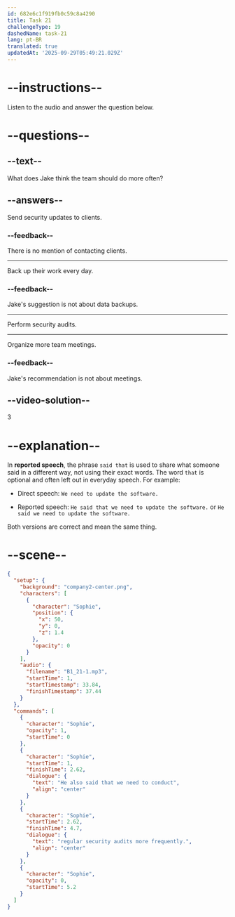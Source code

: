 ```yaml
---
id: 682e6c1f919fb0c59c8a4290
title: Task 21
challengeType: 19
dashedName: task-21
lang: pt-BR
translated: true
updatedAt: '2025-09-29T05:49:21.029Z'
---
```


<!-- (Audio) Sophie: He also said that we need to conduct regular security audits more frequently. -->

# --instructions--

Listen to the audio and answer the question below.

# --questions--

## --text--

What does Jake think the team should do more often?

## --answers--

Send security updates to clients.

### --feedback--

There is no mention of contacting clients.

---

Back up their work every day.

### --feedback--

Jake's suggestion is not about data backups.

---

Perform security audits.

---

Organize more team meetings.

### --feedback--

Jake's recommendation is not about meetings.

## --video-solution--

3

# --explanation--

In **reported speech**, the phrase `said that` is used to share what someone said in a different way, not using their exact words. The word `that` is optional and often left out in everyday speech. For example:

- Direct speech: `We need to update the software.`

- Reported speech: `He said that we need to update the software.` or `He said we need to update the software.`

Both versions are correct and mean the same thing.

# --scene--

```json
{
  "setup": {
    "background": "company2-center.png",
    "characters": [
      {
        "character": "Sophie",
        "position": {
          "x": 50,
          "y": 0,
          "z": 1.4
        },
        "opacity": 0
      }
    ],
    "audio": {
      "filename": "B1_21-1.mp3",
      "startTime": 1,
      "startTimestamp": 33.84,
      "finishTimestamp": 37.44
    }
  },
  "commands": [
    {
      "character": "Sophie",
      "opacity": 1,
      "startTime": 0
    },
    {
      "character": "Sophie",
      "startTime": 1,
      "finishTime": 2.62,
      "dialogue": {
        "text": "He also said that we need to conduct",
        "align": "center"
      }
    },
    {
      "character": "Sophie",
      "startTime": 2.62,
      "finishTime": 4.7,
      "dialogue": {
        "text": "regular security audits more frequently.",
        "align": "center"
      }
    },
    {
      "character": "Sophie",
      "opacity": 0,
      "startTime": 5.2
    }
  ]
}
```
